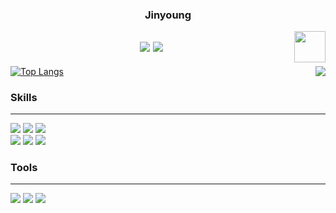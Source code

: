 <div align="center">
  
  ### Jinyoung
  
  <img align="right" width="50" src="https://github.com/user-attachments/assets/ebc3c53b-8675-471c-9714-82afc559b03f" />

  <a href="https://zhelddustmq.tistory.com/"><img src="https://img.shields.io/badge/티스토리-E5511E?style=badge&logo=Tistory&logoColor=white"/></a> <a href="https://github.com/jyk3311/Codes/tree/main/%ED%94%84%EB%A1%9C%EA%B7%B8%EB%9E%98%EB%A8%B8%EC%8A%A4"><img src="https://img.shields.io/badge/프로그래머스-181717?style=badge&logo=github&logoColor=white"/></a> 
  ---

</div>

[![Top Langs](https://github-readme-stats.vercel.app/api/top-langs/?username=jyk3311)](https://github.com/jyk3311/github-readme-stats)
<a href="https://solved.ac/jyk3311"><img align="right" src="http://mazassumnida.wtf/api/v2/generate_badge?boj=jyk3311&theme=dark"/></a>

<!-- [![Anurag's GitHub stats](https://github-readme-stats.vercel.app/api?username=jyk3311)](https://github.com/jyk3311/github-readme-stats) -->

 ### Skills
 ---

<img src="https://img.shields.io/badge/django-092E20?style=badge&logo=django&logoColor=white"/> <img src="https://img.shields.io/badge/python-3776AB?style=badge&logo=python&logoColor=white"/> <img src="https://img.shields.io/badge/javascript-F7DF1E?style=badge&logo=javascript&logoColor=white"/><br>
<img src="https://img.shields.io/badge/C-A8B9CC?style=badge&logo=c&logoColor=white"/> <img src="https://img.shields.io/badge/C++-00599C?style=badge&logo=cplusplus&logoColor=white"/>  <img src="https://img.shields.io/badge/mysql-4479A1?style=badge&logo=mysql&logoColor=white"/> 

### Tools
---

<img src="https://img.shields.io/badge/Bootstrap-7952B3?style=badge&logo=bootstrap&logoColor=white"/> <img src="https://img.shields.io/badge/Pycharm-000000?style=badge&logo=pycharm&logoColor=white"/> <img src="https://img.shields.io/badge/Postman-FF6C37?style=badge&logo=postman&logoColor=white"/> 



